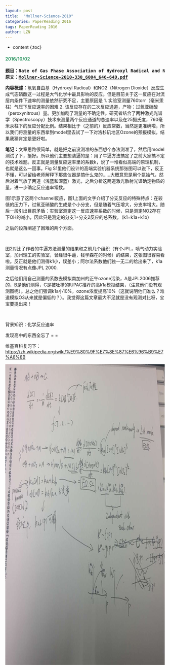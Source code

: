 ```yaml
---
layout: post
title:  "Mollner-Science-2010" 
categories: PaperReading 2016
tags: PaperReading 2016
author: LZN
---
```


* content
{:toc}

<h4><span style="color: #339966;"><strong>2016/10/02</strong></span></h4>
<pre><strong>题目：Rate of Gas Phase Association of Hydroxyl Radical and Nitrogen Dioxide</strong>
<strong>原文：<a href="http://202.116.70.21/L_Zealot/workspace/paperhub/warehouse/Mollner-Science-2010-330_6004_646-649.pdf">Mollner-Science-2010-330_6004_646-649.pdf</a></strong></pre>
<strong>内容概述：</strong>氢氧自由基（Hydroxyl Radical）和NO2（Nitrogen Dioxide）反应生成气态硝酸这一过程是大气化学中最具影响的反应。但是目前关于这一反应在对流层内条件下速率的测量依然研究不足，主要原因是 1. 实验室测量760torr（毫米汞柱）气压下反应速率的困难 2. 该反应存在的二次反应通道，产物：过氧亚硝酸（peroxynitrous）量。更加加剧了测量的不确定性。研究者结合了两种激光光谱学（Spectroscopy）技术来测量两个反应通道的总速率以及在25摄氏度，760毫米汞柱下的反应分配比例。结果相比于（之前的）反应常数，当然是更准确啦，所以我们将测量的东西拿到model里去试了一下对洛杉矶地区Ozone的预报模拟，结果我猜肯定是更好啦。

<strong>笔记：</strong>文章思路很简单，就是把之前没测准的东西想个办法测准了，然后用model测试了下，挺好。所以他们主要想装逼的是：用了牛逼方法搞定了之前大家搞不定的技术难题。反正就是测量反应速率里的系数k，说了一堆看似高端的原理机制，也就是这么一回事。Fig S1里他们设计的高端实验机器系统那张图可以说下，反正不懂，可以留给老师解释下那些仪器是搞什么鬼的……大概意思是用个泵抽气，然后对着气放了两道（浅蓝和深蓝）激光，之后分析这两道激光散射光谱确定物质的量，进一步确定反应速率常数。

图1示意了这两个channel反应，图1上面的文字介绍了分支反应的特殊特点：在较低的压力下，过氧亚硝酸的生成是个小分支，但是随着气压增大，分支率增大。随后一段引出目前矛盾：实验室测定这一反应速率系数的时候，只是测定NO2存在下OH的减小，因此只是测定的分支1+分支2反应的总系数。（k1=k1a+k1b）

之后的段落阐述了困难的两个方面。

&nbsp;

图2对比了作者的牛逼方法测量的结果和之前几个组织（有个JPL，喷气动力实验室，加州理工的实验室，曾经很牛逼，钱学森在的时候）的结果，这张图很容易看啦。反正就是他们测得k1小，误差小；阿尔法系数他们独一无二的给出来了，k1a测量情况有点像JPL 2000.

之后他们用自己测量的系数去模拟南加州的正午ozone污染，A是JPL2006推荐的，B是他们测得，C是被吐槽的IUPAC推荐的高k1a模拟结果，（注意他们没有观测图呢）。总之他们强调k1a小10%，ozone浓度提高10%（这就说明他们准么？难道模拟O3从来就是偏低的？）。我觉得这篇文章最大不足就是没有观测对比呀，宝宝要提出来！

&nbsp;

背景知识：化学反应速率

发现高中的东西全忘了 = =

维基百科复习下：https://zh.wikipedia.org/wiki/%E9%80%9F%E7%8E%87%E6%96%B9%E7%A8%8B

<a href="../uploads/2016/10/139718010280082228.jpg"><img class="alignnone wp-image-866 size-full" src="../uploads/2016/10/139718010280082228-e1476131794502.jpg" alt="139718010280082228" width="1280" height="948" /><span id="transmark" style="display: none; width: 0px; height: 0px;"></span></a>

&nbsp;